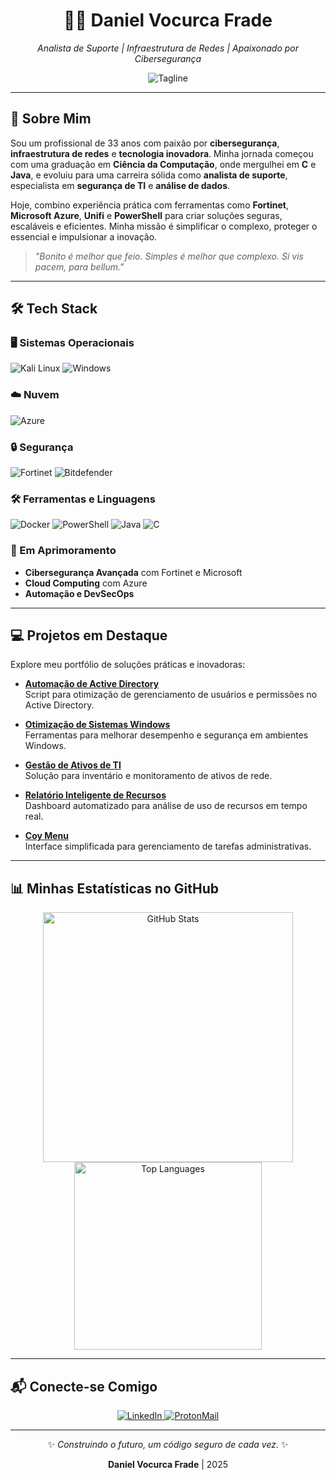 <div align="center">
  <h1>👨‍💻 Daniel Vocurca Frade</h1>
  <p><em>Analista de Suporte | Infraestrutura de Redes | Apaixonado por Cibersegurança</em></p>
  <img src="https://img.shields.io/badge/-Explorando%20o%20futuro%20da%20tecnologia-1E1E2E?style=flat-square" alt="Tagline">
</div>

---

## 🚀 Sobre Mim

Sou um profissional de 33 anos com paixão por **cibersegurança**, **infraestrutura de redes** e **tecnologia inovadora**. Minha jornada começou com uma graduação em **Ciência da Computação**, onde mergulhei em **C** e **Java**, e evoluiu para uma carreira sólida como **analista de suporte**, especialista em **segurança de TI** e **análise de dados**.

Hoje, combino experiência prática com ferramentas como **Fortinet**, **Microsoft Azure**, **Unifi** e **PowerShell** para criar soluções seguras, escaláveis e eficientes. Minha missão é simplificar o complexo, proteger o essencial e impulsionar a inovação.

> *"Bonito é melhor que feio. Simples é melhor que complexo. Si vis pacem, para bellum."*

---

## 🛠 Tech Stack

### 🖥️ Sistemas Operacionais
![Kali Linux](https://img.shields.io/badge/Kali_Linux-557C94?style=flat-square&logo=kalilinux&logoColor=white)
![Windows](https://img.shields.io/badge/Windows-0078D6?style=flat-square&logo=windows&logoColor=white)

### ☁️ Nuvem
![Azure](https://img.shields.io/badge/Azure-0089D6?style=flat-square&logo=microsoftazure&logoColor=white)

### 🔒 Segurança
![Fortinet](https://img.shields.io/badge/Fortinet-EE3124?style=flat-square&logo=fortinet&logoColor=white)
![Bitdefender](https://img.shields.io/badge/Bitdefender-00A1E0?style=flat-square&logo=bitdefender&logoColor=white)

### 🛠️ Ferramentas e Linguagens
![Docker](https://img.shields.io/badge/Docker-2CA5E0?style=flat-square&logo=docker&logoColor=white)
![PowerShell](https://img.shields.io/badge/PowerShell-5391FE?style=flat-square&logo=powershell&logoColor=white)
![Java](https://img.shields.io/badge/Java-007396?style=flat-square&logo=java&logoColor=white)
![C](https://img.shields.io/badge/C-A8B9CC?style=flat-square&logo=c&logoColor=black)

### 🌱 Em Aprimoramento
- **Cibersegurança Avançada** com Fortinet e Microsoft
- **Cloud Computing** com Azure
- **Automação e DevSecOps**

---

## 💻 Projetos em Destaque

Explore meu portfólio de soluções práticas e inovadoras:

- **[Automação de Active Directory](https://github.com/danielfrade/ad)**  
  Script para otimização de gerenciamento de usuários e permissões no Active Directory.

- **[Otimização de Sistemas Windows](https://github.com/danielfrade/windows)**  
  Ferramentas para melhorar desempenho e segurança em ambientes Windows.

- **[Gestão de Ativos de TI](https://github.com/danielfrade/gestaoativo)**  
  Solução para inventário e monitoramento de ativos de rede.

- **[Relatório Inteligente de Recursos](https://github.com/danielfrade/resource)**  
  Dashboard automatizado para análise de uso de recursos em tempo real.

- **[Coy Menu](https://github.com/danielfrade/coymenu)**  
  Interface simplificada para gerenciamento de tarefas administrativas.

---

## 📊 Minhas Estatísticas no GitHub

<div align="center">
  <img src="https://github-readme-stats.vercel.app/api?username=danielfrade&show_icons=true&theme=radical" alt="GitHub Stats" width="400"/>
  <img src="https://github-readme-stats.vercel.app/api/top-langs/?username=danielfrade&layout=compact&theme=radical" alt="Top Languages" width="300"/>
</div>

---

## 📬 Conecte-se Comigo

<div align="center">
  <a href="https://www.linkedin.com/in/vocurca">
    <img src="https://img.shields.io/badge/LinkedIn-0077B5?style=flat-square&logo=linkedin&logoColor=white" alt="LinkedIn">
  </a>
  <a href="mailto:vocurca@pm.me">
    <img src="https://img.shields.io/badge/ProtonMail-8B89CC?style=flat-square&logo=protonmail&logoColor=white" alt="ProtonMail">
  </a>
</div>

---

<div align="center">
  <p>✨ <em>Construindo o futuro, um código seguro de cada vez.</em> ✨</p>
  <p><strong>Daniel Vocurca Frade</strong> | 2025</p>
</div>
